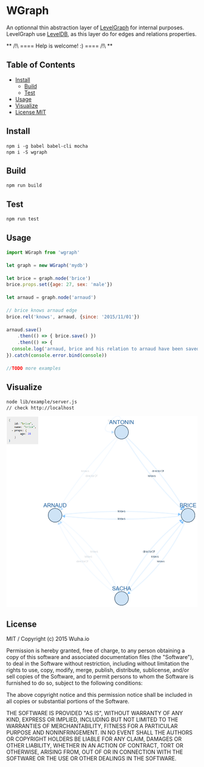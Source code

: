 
# WGraph

An optionnal thin abstraction layer of [LevelGraph](https://github.com/mcollina/levelgraph) for internal purposes.
LevelGraph use [LevelDB](http://code.google.com/p/leveldb/), as this layer do for edges and relations properties. 

** /!\ ==== Help is welcome! :) ==== /!\ **

## Table of Contents

* [Install](#install)
	* [Build](#build)
	* [Test](#test)
* [Usage](#usage)
* [Visualize](#visualize)
* [License MIT](#license)

## Install

	npm i -g babel babel-cli mocha
	npm i -S wgraph

## Build

	npm run build

## Test

	npm run test

## Usage

```javascript
import WGraph from 'wgraph'

let graph = new WGraph('mydb')

let brice = graph.node('brice')
brice.props.set({age: 27, sex: 'male'})

let arnaud = graph.node('arnaud')

// brice knows arnaud edge
brice.rel('knows', arnaud, {since: '2015/11/01'})

arnaud.save()
	.then(() => { brice.save() })
	.then(() => {
  console.log('arnaud, brice and his relation to arnaud have been saved')
}).catch(console.error.bind(console))

//TODO more examples
```
## Visualize

	node lib/example/server.js
	// check http://localhost

![Logo](https://raw.githubusercontent.com/wuha-io/wgraph/master/screenshot.png)

## License

MIT / Copyright (c) 2015 Wuha.io

Permission is hereby granted, free of charge, to any person obtaining a copy
of this software and associated documentation files (the "Software"), to deal
in the Software without restriction, including without limitation the rights
to use, copy, modify, merge, publish, distribute, sublicense, and/or sell
copies of the Software, and to permit persons to whom the Software is
furnished to do so, subject to the following conditions:

The above copyright notice and this permission notice shall be included in all
copies or substantial portions of the Software.

THE SOFTWARE IS PROVIDED "AS IS", WITHOUT WARRANTY OF ANY KIND, EXPRESS OR
IMPLIED, INCLUDING BUT NOT LIMITED TO THE WARRANTIES OF MERCHANTABILITY,
FITNESS FOR A PARTICULAR PURPOSE AND NONINFRINGEMENT. IN NO EVENT SHALL THE
AUTHORS OR COPYRIGHT HOLDERS BE LIABLE FOR ANY CLAIM, DAMAGES OR OTHER
LIABILITY, WHETHER IN AN ACTION OF CONTRACT, TORT OR OTHERWISE, ARISING FROM,
OUT OF OR IN CONNECTION WITH THE SOFTWARE OR THE USE OR OTHER DEALINGS IN THE
SOFTWARE.

